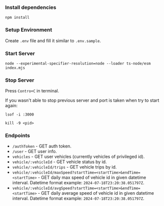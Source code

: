 ### Install dependencies

`npm install`

### Setup Environment

Create `.env` file and fill it similar to `.env.sample`.

### Start Server

`node --experimental-specifier-resolution=node --loader ts-node/esm index.mjs`

### Stop Server

Press `Contro+C` in terminal.

If you wasn't able to stop previous server and port is taken when try to start again:

`lsof -i :3000`

`kill -9 <pid>`

### Endpoints

- `/authToken` - GET auth token.
- `/user` - GET user info.
- `vehicles` - GET user vehicles (currently vehicles of privileged id).
- `vehicle/:vehicleId` - GET vehicle status by id.
- `vehicle/:vehicleId/trips` - GET vehicle trips by id.
- `vehicle/:vehicleId/maxSpeed?startTime=<startTime>&endTime=<startTime>` - GET daily max speed of vehicle id in given datetime interval. Datetime format example: `2024-07-18T23:20:38.051797Z`.
- `vehicle/:vehicleId/avgSpeed?startTime=<startTime>&endTime=<startTime>` - GET daily average speed of vehicle id in given datetime interval. Datetime format example: `2024-07-18T23:20:38.051797Z`.

